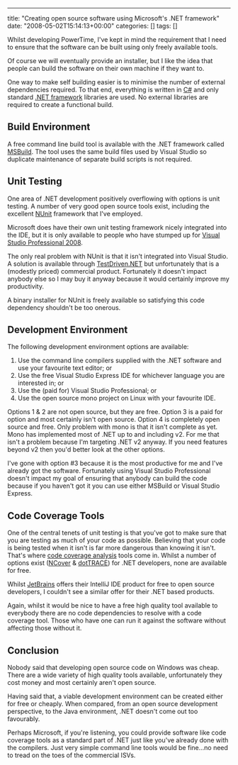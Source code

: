 ---
title: "Creating open source software using Microsoft's .NET framework"
date: "2008-05-02T15:14:13+00:00"
categories: []
tags: []

Whilst developing PowerTime, I've kept in mind the requirement that I need to ensure that the software can be built using only freely available tools.

Of course we will eventually provide an installer, but I like the idea that people can build the software on their own machine if they want to.

One way to make self building easier is to minimise the number of external dependencies required. To that end, everything is written in <a href="http://en.wikipedia.org/wiki/C_Sharp">C#</a> and only standard <a href="http://en.wikipedia.org/wiki/.NET_Framework">.NET framework</a> libraries are used. No external libraries are required to create a functional build.
<h2>Build Environment</h2>
A free command line build tool is available with the .NET framework called <a href="http://en.wikipedia.org/wiki/MSBuild">MSBuild</a>. The tool uses the same build files used by Visual Studio so duplicate maintenance of separate build scripts is not required.
<h2>Unit Testing</h2>
One area of .NET development positively overflowing with options is unit testing. A number of very good open source tools exist, including the excellent <a href="http://www.nunit.org/">NUnit</a> framework that I've employed.

Microsoft does have their own unit testing framework nicely integrated into the IDE, but it is only available to people who have stumped up for <a href="http://msdn.microsoft.com/VStudio/">Visual Studio Professional 2008</a>.

The only real problem with NUnit is that it isn't integrated into Visual Studio. A solution is available through <a href="http://www.testdriven.net/">TestDriven.NET</a> but unfortunately that is a (modestly priced) commercial product. Fortunately it doesn't impact anybody else so I may buy it anyway because it would certainly improve my productivity.

A binary installer for NUnit is freely available so satisfying this code dependency shouldn't be too onerous.
<h2>Development Environment</h2>
The following development environment options are available:
<ol>
	<li>Use the command line compilers supplied with the .NET software and use your favourite text editor; or</li>
	<li>Use the free Visual Studio Express IDE for whichever language you are interested in; or</li>
	<li>Use the (paid for) Visual Studio Professional; or</li>
	<li>Use the open source mono project on Linux with your favourite IDE.</li>
</ol>
Options 1 &amp; 2 are not open source, but they are free. Option 3 is a paid for option and most certainly isn't open source. Option 4 is completely open source and free. Only problem with mono is that it isn't complete as yet. Mono has implemented most of .NET up to and including v2. For me that isn't a problem because I'm targeting .NET v2 anyway. If you need features beyond v2 then you'd better look at the other options.

I've gone with option #3 because it is the most productive for me and I've already got the software. Fortunately using Visual Studio Professional doesn't impact my goal of ensuring that anybody can build the code because if you haven't got it you can use either MSBuild or Visual Studio Express.
<h2>Code Coverage Tools</h2>
One of the central tenets of unit testing is that you've got to make sure that you are testing as much of your code as possible. Believing that your code is being tested when it isn't is far more dangerous than knowing it isn't. That's where <a href="http://en.wikipedia.org/wiki/Code_coverage">code coverage analysis</a> tools come in. Whilst a number of options exist (<a href="http://www.ncover.com/">NCover</a> &amp; <a href="http://www.jetbrains.com/profiler/">dotTRACE</a>) for .NET developers, none are available for free.

Whilst <a href="http://www.jetbrains.com/">JetBrains</a> offers their IntelliJ IDE product for free to open source developers, I couldn't see a similar offer for their .NET based products.

Again, whilst it would be nice to have a free high quality tool available to everybody there are no code dependencies to resolve with a code coverage tool. Those who have one can run it against the software without affecting those without it.
<h2>Conclusion</h2>
Nobody said that developing open source code on Windows was cheap. There are a wide variety of high quality tools available, unfortunately they cost money and most certainly aren't open source.

Having said that, a viable development environment can be created either for free or cheaply. When compared, from an open source development perspective, to the Java environment, .NET doesn't come out too favourably.

Perhaps Microsoft, if you're listening, you could provide software like code coverage tools as a standard part of .NET just like you've already done with the compilers. Just very simple command line tools would be fine...no need to tread on the toes of the commercial ISVs.
